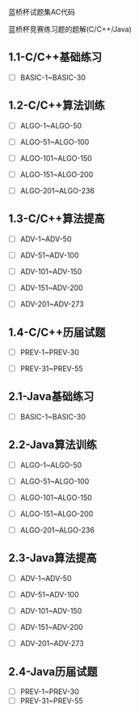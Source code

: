 蓝桥杯试题集AC代码

蓝桥杯竞赛练习题的题解(C/C++/Java)



## 1.1-C/C++基础练习

- [ ] BASIC-1~BASIC-30

  

## 1.2-C/C++算法训练

- [ ] ALGO-1~ALGO-50

- [ ] ALGO-51~ALGO-100

- [ ] ALGO-101~ALGO-150

- [ ] ALGO-151~ALGO-200

- [ ] ALGO-201~ALGO-236

  

## 1.3-C/C++算法提高

- [ ] ADV-1~ADV-50
- [ ] ADV-51~ADV-100
- [ ] ADV-101~ADV-150
- [ ] ADV-151~ADV-200
- [ ] ADV-201~ADV-273



## 1.4-C/C++历届试题

- [ ] PREV-1~PREV-30
- [ ] PREV-31~PREV-55



## 2.1-Java基础练习

- [ ] BASIC-1~BASIC-30



## 2.2-Java算法训练

- [ ] ALGO-1~ALGO-50

- [ ] ALGO-51~ALGO-100

- [ ] ALGO-101~ALGO-150

- [ ] ALGO-151~ALGO-200

- [ ] ALGO-201~ALGO-236

  

## 2.3-Java算法提高

- [ ] ADV-1~ADV-50
- [ ] ADV-51~ADV-100
- [ ] ADV-101~ADV-150
- [ ] ADV-151~ADV-200
- [ ] ADV-201~ADV-273



## 2.4-Java历届试题

- [ ] PREV-1~PREV-30
- [ ] PREV-31~PREV-55